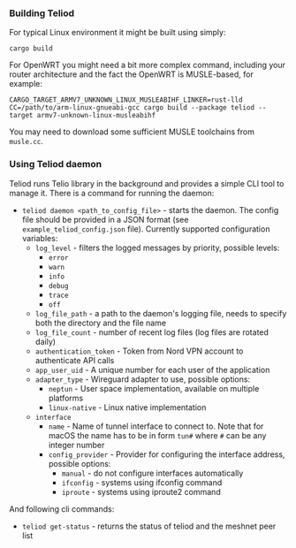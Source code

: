 ### Building Teliod

For typical Linux environment it might be built using simply:

```cargo build```

For OpenWRT you might need a bit more complex command, including your router architecture and the fact the OpenWRT is MUSLE-based, for example:

```CARGO_TARGET_ARMV7_UNKNOWN_LINUX_MUSLEABIHF_LINKER=rust-lld CC=/path/to/arm-linux-gnueabi-gcc cargo build --package teliod --target armv7-unknown-linux-musleabihf```

You may need to download some sufficient MUSLE toolchains from `musle.cc`.

### Using Teliod daemon

Teliod runs Telio library in the background and provides a simple CLI tool to manage it.
There is a command for running the daemon:

- `teliod daemon <path_to_config_file>` - starts the daemon. The config file should be provided in a JSON format (see `example_teliod_config.json` file). Currently supported configuration variables:
  - `log_level` - filters the logged messages by priority, possible levels:
    - `error`
    - `warn`
    - `info`
    - `debug`
    - `trace`
    - `off`
  - `log_file_path` - a path to the daemon's logging file, needs to specify both the directory and the file name
  - `log_file_count` - number of recent log files (log files are rotated daily)
  - `authentication_token` - Token from Nord VPN account to authenticate API calls
  - `app_user_uid` - A unique number for each user of the application
  - `adapter_type` - Wireguard adapter to use, possible options:
    - `neptun` - User space implementation, available on multiple platforms
    - `linux-native` - Linux native implementation
  - `interface`
    - `name` - Name of tunnel interface to connect to. Note that for macOS the name has to be in form `tun#` where `#` can be any integer number
    - `config_provider` - Provider for configuring the interface address, possible options:
      - `manual` - do not configure interfaces automatically
      - `ifconfig` - systems using ifconfig command
      - `iproute` - systems using iproute2 command

And following cli commands:

- `teliod get-status` - returns the status of teliod and the meshnet peer list
